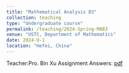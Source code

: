 ```yaml
---
title: "Mathematical Analysis B3"
collection: teaching
type: "Undergraduate course"
permalink: /teaching/2024-Spring-MAB3
venue: "USTC, Department of Mathematics"
date: 2024-9-1
location: "Hefei, China"
---
```


Teacher:Pro. Bin Xu 
Assignment Answers: [pdf](https://drive.google.com/file/d/1Wg4-GqymXGt_C5GXHb22CiW_u_9S95NI/view?usp=sharing)
